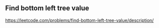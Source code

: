 ## Find bottom left tree value
https://leetcode.com/problems/find-bottom-left-tree-value/description/
